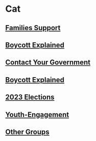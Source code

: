 # Cat

## [Families Support](../../../Families)
## [Boycott Explained](../../../Boytcott)
## [Contact Your Government](../../../Contact-Your-Government)
## [Boycott Explained](../../../Boytcott)
## [2023 Elections](../../../2024-Elections)
## [Youth-Engagement](../../../Youth-Engagement)
## [Other Groups](../../../OtherGroups)

